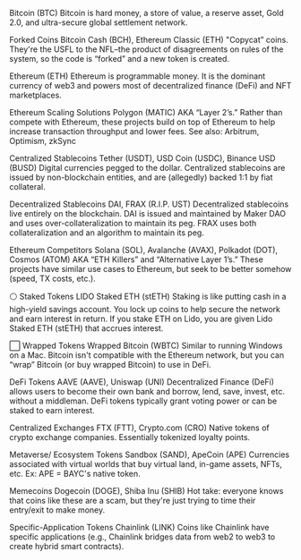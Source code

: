 Bitcoin (BTC)
Bitcoin is hard money, a store of value, a reserve asset, Gold 2.0, and ultra-secure global settlement network. 

 Forked Coins
Bitcoin Cash (BCH), Ethereum Classic (ETH)
"Copycat” coins. They're the USFL to the NFL–the product of disagreements on rules of the system, so the code is “forked” and a new token is created.

 Ethereum (ETH)
Ethereum is programmable money. It is the dominant currency of web3 and powers most of decentralized finance (DeFi) and NFT marketplaces.

 Ethereum Scaling Solutions
Polygon (MATIC)
AKA “Layer 2’s.” Rather than compete with Ethereum, these projects build on top of Ethereum to help increase transaction throughput and lower fees. See also: Arbitrum, Optimism, zkSync

 Centralized Stablecoins 
Tether (USDT), USD Coin (USDC), Binance USD (BUSD)
Digital currencies pegged to the dollar. Centralized stablecoins are issued by non-blockchain entities, and are (allegedly) backed 1:1 by fiat collateral.  

 Decentralized Stablecoins
DAI, FRAX (R.I.P. UST) 
Decentralized stablecoins live entirely on the blockchain. DAI is issued and maintained by Maker DAO and uses over-collateralization to maintain its peg. FRAX uses both collateralization and an algorithm to maintain its peg. 

 Ethereum Competitors 
Solana (SOL), Avalanche (AVAX), Polkadot (DOT), Cosmos (ATOM)
AKA “ETH Killers” and “Alternative Layer 1’s.” These projects have similar use cases to Ethereum, but seek to be better somehow (speed, TX costs, etc.).

⚪ Staked Tokens
LIDO Staked ETH (stETH)
Staking is like putting cash in a high-yield savings account. You lock up coins to help secure the network and earn interest in return. If you stake ETH on Lido, you are given Lido Staked ETH (stETH) that accrues interest.

⬜ Wrapped Tokens
Wrapped Bitcoin (WBTC)
Similar to running Windows on a Mac. Bitcoin isn't compatible with the Ethereum network, but you can “wrap” Bitcoin (or buy wrapped Bitcoin) to use in DeFi.

 DeFi Tokens
AAVE (AAVE), Uniswap (UNI)
Decentralized Finance (DeFi) allows users to become their own bank and borrow, lend, save, invest, etc. without a middleman. DeFi tokens typically grant voting power or can be staked to earn interest.

 Centralized Exchanges
FTX (FTT), Crypto.com (CRO) 
Native tokens of crypto exchange companies. Essentially tokenized loyalty points.

 Metaverse/ Ecosystem Tokens
Sandbox (SAND), ApeCoin (APE)
Currencies associated with virtual worlds that buy virtual land, in-game assets, NFTs, etc. Ex: APE = BAYC's native token. 

 Memecoins
Dogecoin (DOGE), Shiba Inu (SHIB)
Hot take: everyone knows that coins like these are a scam, but they're just trying to time their entry/exit to make money. 

 Specific-Application Tokens
Chainlink (LINK)
Coins like Chainlink have specific applications (e.g., Chainlink bridges data from web2 to web3 to create hybrid smart contracts).
